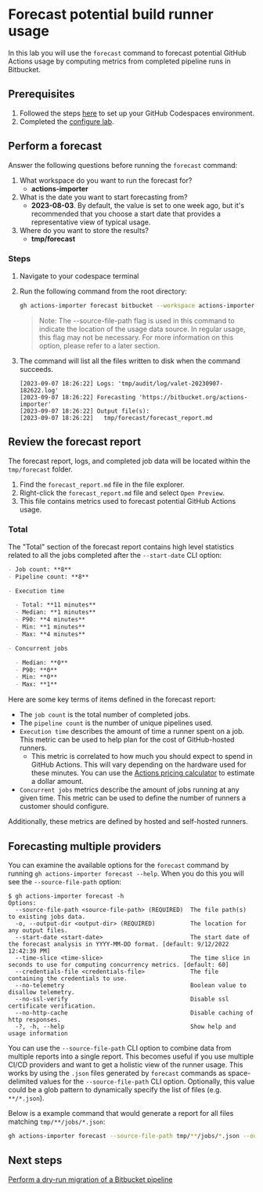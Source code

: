 # Forecast potential build runner usage

In this lab you will use the `forecast` command to forecast potential GitHub Actions usage by computing metrics from completed pipeline runs in Bitbucket.

## Prerequisites

1. Followed the steps [here](./readme.md#configure-your-codespace) to set up your GitHub Codespaces environment.
2. Completed the [configure lab](./1-configure.md#configuring-credentials).

## Perform a forecast

Answer the following questions before running the `forecast` command:

1. What workspace do you want to run the forecast for?
    - **actions-importer**
2. What is the date you want to start forecasting from?
    - **2023-08-03**. By default, the value is set to one week ago, but it's recommended that you choose a start date that provides a representative view of typical usage.
3. Where do you want to store the results?
    - **tmp/forecast**

### Steps

1. Navigate to your codespace terminal
2. Run the following command from the root directory:

    ```bash
    gh actions-importer forecast bitbucket --workspace actions-importer --start-date 2023-08-03 --output-dir tmp/forecast --source-file-path bitbucket/**/source_files/*.json
    ```
    > Note: The --source-file-path flag is used in this command to indicate the location of the usage data source. In regular usage, this flag may not be necessary. For more information on this option, please refer to a later section.

3. The command will list all the files written to disk when the command succeeds.
    ```console
    [2023-09-07 18:26:22] Logs: 'tmp/audit/log/valet-20230907-182622.log'
    [2023-09-07 18:26:22] Forecasting 'https://bitbucket.org/actions-importer'
    [2023-09-07 18:26:22] Output file(s):                                           
    [2023-09-07 18:26:22]   tmp/forecast/forecast_report.md
    ```
## Review the forecast report

The forecast report, logs, and completed job data will be located within the `tmp/forecast` folder.

1. Find the `forecast_report.md` file in the file explorer.
2. Right-click the `forecast_report.md` file and select `Open Preview`.
3. This file contains metrics used to forecast potential GitHub Actions usage.

### Total

The "Total" section of the forecast report contains high level statistics related to all the jobs completed after the `--start-date` CLI option:

```md
- Job count: **8**
- Pipeline count: **8**

- Execution time

  - Total: **11 minutes**
  - Median: **1 minutes**
  - P90: **4 minutes**
  - Min: **1 minutes**
  - Max: **4 minutes**

- Concurrent jobs

  - Median: **0**
  - P90: **0**
  - Min: **0**
  - Max: **1**
```

Here are some key terms of items defined in the forecast report:

- The `job count` is the total number of completed jobs.
- The `pipeline count` is the number of unique pipelines used.
- `Execution time` describes the amount of time a runner spent on a job. This metric can be used to help plan for the cost of GitHub-hosted runners.
  - This metric is correlated to how much you should expect to spend in GitHub Actions. This will vary depending on the hardware used for these minutes. You can use the [Actions pricing calculator](https://github.com/pricing/calculator) to estimate a dollar amount.
- `Concurrent jobs` metrics describe the amount of jobs running at any given time. This metric can be used to define the number of runners a customer should configure.

Additionally, these metrics are defined by hosted and self-hosted runners. 

## Forecasting multiple providers

You can examine the available options for the `forecast` command by running `gh actions-importer forecast --help`. When you do this you will see the `--source-file-path` option:

```console
$ gh actions-importer forecast -h
Options:
  --source-file-path <source-file-path> (REQUIRED)  The file path(s) to existing jobs data.
  -o, --output-dir <output-dir> (REQUIRED)          The location for any output files.
  --start-date <start-date>                         The start date of the forecast analysis in YYYY-MM-DD format. [default: 9/12/2022 12:42:39 PM]
  --time-slice <time-slice>                         The time slice in seconds to use for computing concurrency metrics. [default: 60]
  --credentials-file <credentials-file>             The file containing the credentials to use.
  --no-telemetry                                    Boolean value to disallow telemetry.
  --no-ssl-verify                                   Disable ssl certificate verification.
  --no-http-cache                                   Disable caching of http responses.
  -?, -h, --help                                    Show help and usage information
```

You can use the `--source-file-path` CLI option to combine data from multiple reports into a single report. This becomes useful if you use multiple CI/CD providers and want to get a holistic view of the runner usage. This works by using the `.json` files generated by `forecast` commands as space-delimited values for the `--source-file-path` CLI option. Optionally, this value could be a glob pattern to dynamically specify the list of files (e.g. `**/*.json`).

Below is a example command that would generate a report for all files matching `tmp/**/jobs/*.json`:

```bash
gh actions-importer forecast --source-file-path tmp/**/jobs/*.json --output-dir tmp/forecast-combined
```

## Next steps

[Perform a dry-run migration of a Bitbucket pipeline](4-dry-run.md)
